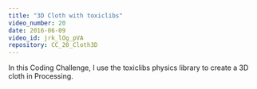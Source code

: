 ```yaml
---
title: "3D Cloth with toxiclibs"
video_number: 20
date: 2016-06-09
video_id: jrk_lOg_pVA
repository: CC_20_Cloth3D
---
```


In this Coding Challenge, I use the toxiclibs physics library to create a 3D cloth in Processing.
